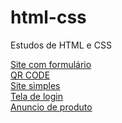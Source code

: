 # html-css
 Estudos de HTML e CSS

<a href="https://dduarte106.github.io/html-css/portfolio/html-c-formulario/index.html" target="_blank">Site com formulário</a>
<br>
<a href="https://dduarte106.github.io/html-css/portfolio/project-qrcode/index.html" target="_blank">QR CODE</a>
<br>
<a href="https://dduarte106.github.io/html-css/desafios/site android/desafio10.html" target="_blank">Site simples</a>
<br>
<a href="https://dduarte106.github.io/html-css/desafios/tela-de-login/index.html" target="_blank">Tela de login</a>
<br>
<a href="https://dduarte106.github.io/html-css/portifolio/anuncio-venda/index.html" target="_blank">Anuncio de produto</a>
